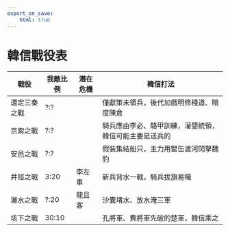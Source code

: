 ```yaml
---
export_on_save:
    html: true
---
```


# 韓信戰役表

戰役|我敵比例|潛在危機|韓信打法
--|--|--|--
還定三秦之戰|?:?||僅獻策未領兵，後代加戲明修棧道、暗度陳倉
京索之戰|?:?||騎兵應由李必、駱甲訓練，灌嬰統領，韓信可能主要是送兵的
安邑之戰|?:?||假裝集結船只，主力用罌缶渡河閃擊魏豹
井陘之戰|3:20|李左車|新兵背水一戰，騎兵拔旗易幟
濰水之戰|?:20|龍且客|沙囊堵水、放水淹三軍
垓下之戰|30:10||孔將軍、費將軍先破的楚軍，韓信乘之